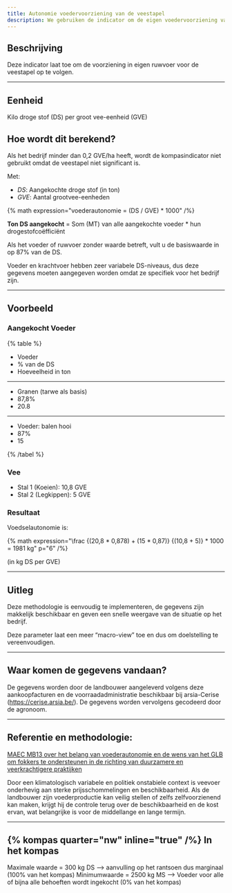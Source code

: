 ```yaml
---
title: Autonomie voedervoorziening van de veestapel
description: We gebruiken de indicator om de eigen voedervoorziening van de boerderij voor de veestapel op te volgen.
---
```


## Beschrijving

Deze indicator laat toe om de voorziening in eigen ruwvoer voor de veestapel op te volgen.

---

## Eenheid

Kilo droge stof (DS) per groot vee-eenheid (GVE)

## Hoe wordt dit berekend?

Als het bedrijf minder dan 0,2 GVE/ha heeft, wordt de kompasindicator niet gebruikt omdat de veestapel niet significant is.

Met:

- _DS_: Aangekochte droge stof (in ton)
- _GVE_: Aantal grootvee-eenheden

{% math expression="voederautonomie = (DS / GVE) * 1000" /%}

**Ton DS aangekocht** = Som (MT) van alle aangekochte voeder \* hun drogestofcoëfficiënt

Als het voeder of ruwvoer zonder waarde betreft, vult u de basiswaarde in op 87% van de DS.

Voeder en krachtvoer hebben zeer variabele DS-niveaus, dus deze gegevens moeten aangegeven worden omdat ze specifiek voor het bedrijf zijn.

---

## Voorbeeld

### Aangekocht Voeder

{% table %}

- Voeder
- % van de DS
- Hoeveelheid in ton

---

- Granen (tarwe als basis)
- 87,8%
- 20.8

---

- Voeder: balen hooi
- 87%
- 15

{% /tabel %}

### Vee

- Stal 1 (Koeien): 10,8 GVE
- Stal 2 (Legkippen): 5 GVE

### Resultaat

Voedselautonomie is:

{% math expression="\\frac {(20,8 * 0,878) + (15 * 0,87)} {(10,8 + 5)} * 1000 = 1981 kg" p="6" /%}

(in kg DS per GVE)

---

## Uitleg

Deze methodologie is eenvoudig te implementeren, de gegevens zijn makkelijk beschikbaar en geven een snelle weergave van de situatie op het bedrijf.

Deze parameter laat een meer “macro-view” toe en dus om doelstelling te vereenvoudigen.

---

## Waar komen de gegevens vandaan?

De gegevens worden door de landbouwer aangeleverd volgens deze aankoopfacturen en de voorraadadministratie beschikbaar bij arsia-Cerise (https://cerise.arsia.be/). De gegevens worden vervolgens gecodeerd door de agronoom.

---

## Referentie en methodologie:

[MAEC MB13 over het belang van voederautonomie en de wens van het GLB om fokkers te ondersteunen in de richting van duurzamere en veerkrachtigere praktijken](https://agriculture.wallonie.be/maec-Autonomie-fourragere)

Door een klimatologisch variabele en politiek onstabiele context is veevoer onderhevig aan sterke prijsschommelingen en beschikbaarheid. Als de landbouwer zijn voederproductie kan veilig stellen of zelfs zelfvoorzienend kan maken, krijgt hij de controle terug over de beschikbaarheid en de kost ervan, wat belangrijke is voor de middellange en lange termijn.

---

## {% kompas quarter="nw" inline="true" /%} In het kompas

Maximale waarde = 300 kg DS --> aanvulling op het rantsoen dus marginaal (100% van het kompas)
Minimumwaarde = 2500 kg MS --> Voeder voor alle of bijna alle behoeften wordt ingekocht (0% van het kompas)
